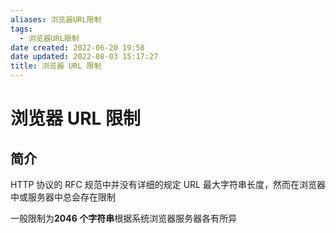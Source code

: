 ```yaml
---
aliases: 浏览器URL限制
tags:
  - 浏览器URL限制
date created: 2022-06-20 19:58
date updated: 2022-08-03 15:17:27
title: 浏览器 URL 限制
---
```


# 浏览器 URL 限制

## 简介

HTTP 协议的 RFC 规范中并没有详细的规定 URL 最大字符串长度，然而在浏览器中或服务器中总会存在限制

一般限制为**2046 个字符串**根据系统浏览器服务器各有所异
